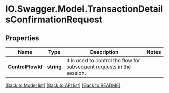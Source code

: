 # IO.Swagger.Model.TransactionDetailsConfirmationRequest
## Properties

Name | Type | Description | Notes
------------ | ------------- | ------------- | -------------
**ControlFlowId** | **string** | It is used to control the flow for subsequent requests in the session. | 

[[Back to Model list]](../README.md#documentation-for-models) [[Back to API list]](../README.md#documentation-for-api-endpoints) [[Back to README]](../README.md)

